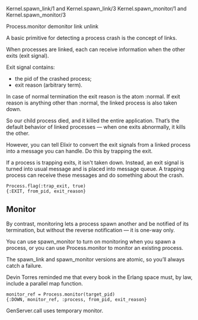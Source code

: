 Kernel.spawn_link/1 and Kernel.spawn_link/3
Kernel.spawn_monitor/1 and Kernel.spawn_monitor/3

Process.monitor demonitor
link unlink

A basic primitive for detecting a process crash is the concept of links.

When processes are linked, each can receive information when the other exits (exit signal).

Exit signal contains:
- the pid of the crashed process;
- exit reason (arbitrary term).

In case of normal termination the exit reason is the atom :normal.
If exit reason is anything other than :normal, the linked process is also taken down. 

So our child process died, and it killed the entire application. 
That’s the default behavior of linked processes — when one exits abnormally, it kills the other.

However, you can tell Elixir to convert the exit signals from a linked process into a message you can handle. 
Do this by trapping the exit.

If a process is trapping exits, it isn't taken down. Instead, an exit signal is turned into usual message and is placed into message queue. A trapping process can receive these messages and do something about the crash.

```
Process.flag(:trap_exit, true)
{:EXIT, from_pid, exit_reason}
```


## Monitor

By contrast, monitoring lets a process spawn another and be notified of its termination, 
but without the reverse notification — it is one-way only.

You can use spawn_monitor to turn on monitoring when you spawn a process,
or you can use Process.monitor to monitor an existing process.

The spawn_link and spawn_monitor versions are atomic, so you’ll always catch a failure.

Devin Torres reminded me that every book in the Erlang space must, by law, include a parallel map function.

```
monitor_ref = Process.monitor(target_pid)
{:DOWN, monitor_ref, :process, from_pid, exit_reason}
```

GenServer.call uses temporary monitor.


